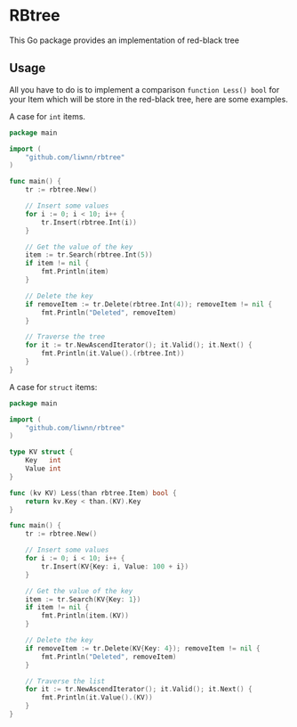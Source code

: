 # RBtree
This Go package provides an implementation of red-black tree

## Usage
All you have to do is to implement a comparison `function Less() bool` for your Item which will be store in the red-black tree, here are some examples.

A case for `int` items.
``` go
package main

import (
    "github.com/liwnn/rbtree"
)

func main() {
	tr := rbtree.New()

	// Insert some values
	for i := 0; i < 10; i++ {
		tr.Insert(rbtree.Int(i))
	}

	// Get the value of the key
	item := tr.Search(rbtree.Int(5))
	if item != nil {
		fmt.Println(item)
	}

	// Delete the key
	if removeItem := tr.Delete(rbtree.Int(4)); removeItem != nil {
		fmt.Println("Deleted", removeItem)
	}

	// Traverse the tree
	for it := tr.NewAscendIterator(); it.Valid(); it.Next() {
		fmt.Println(it.Value().(rbtree.Int))
	}
}
```

A case for `struct` items:
``` go
package main

import (
    "github.com/liwnn/rbtree"
)

type KV struct {
	Key   int
	Value int
}

func (kv KV) Less(than rbtree.Item) bool {
	return kv.Key < than.(KV).Key
}

func main() {
	tr := rbtree.New()

	// Insert some values
	for i := 0; i < 10; i++ {
		tr.Insert(KV{Key: i, Value: 100 + i})
	}

	// Get the value of the key
	item := tr.Search(KV{Key: 1})
	if item != nil {
		fmt.Println(item.(KV))
	}

	// Delete the key
	if removeItem := tr.Delete(KV{Key: 4}); removeItem != nil {
		fmt.Println("Deleted", removeItem)
	}

	// Traverse the list
	for it := tr.NewAscendIterator(); it.Valid(); it.Next() {
		fmt.Println(it.Value().(KV))
	}
}
```
